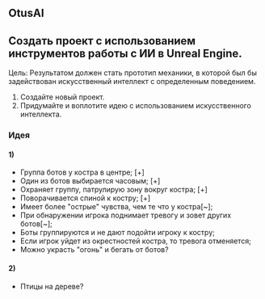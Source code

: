 ## OtusAI
 
## Создать проект с использованием инструментов работы с ИИ в Unreal Engine.

Цель:
Результатом должен стать прототип механики, в которой был бы задействован искусственный интеллект с определенным поведением.

1. Создайте новый проект.
2. Придумайте и воплотите идею с использованием искусственного интеллекта.

### Идея

#### 1)
* Группа ботов у костра в центре; [+]
* Один из ботов выбирается часовым; [+]
* Охраняет группу, патрулирую зону вокруг костра; [+]
* Поворачивается спиной к костру; [+]
* Имеет более "острые" чувства, чем те что у костра[~];
* При обнаружении игрока поднимает тревогу и зовет других ботов[~];
* Боты группируются и не дают подойти игроку к костру;
* Если игрок уйдет из окрестностей костра, то тревога отменяется;
* Можно украсть "огонь" и бегать от ботов?

#### 2)
* Птицы на дереве?